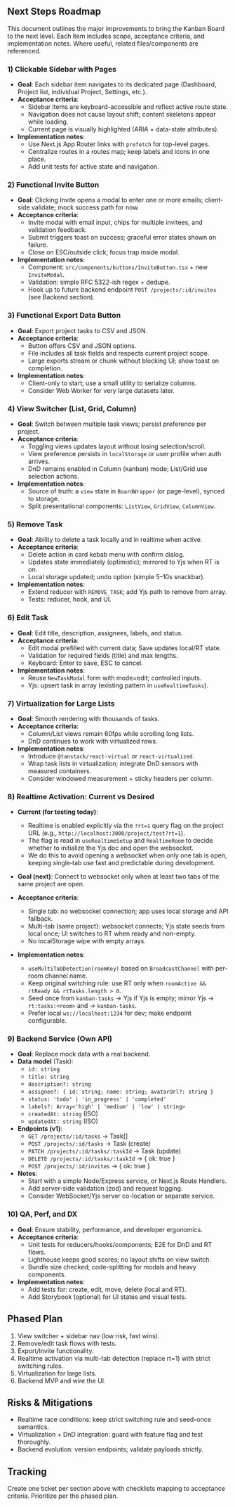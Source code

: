 ## Next Steps Roadmap

This document outlines the major improvements to bring the Kanban Board to the next level. Each item includes scope, acceptance criteria, and implementation notes. Where useful, related files/components are referenced.

### 1) Clickable Sidebar with Pages

- **Goal**: Each sidebar item navigates to its dedicated page (Dashboard, Project list, individual Project, Settings, etc.).
- **Acceptance criteria**:
  - Sidebar items are keyboard-accessible and reflect active route state.
  - Navigation does not cause layout shift; content skeletons appear while loading.
  - Current page is visually highlighted (ARIA + data-state attributes).
- **Implementation notes**:
  - Use Next.js App Router links with `prefetch` for top-level pages.
  - Centralize routes in a routes map; keep labels and icons in one place.
  - Add unit tests for active state and navigation.

### 2) Functional Invite Button

- **Goal**: Clicking Invite opens a modal to enter one or more emails; client-side validate; mock success path for now.
- **Acceptance criteria**:
  - Invite modal with email input, chips for multiple invitees, and validation feedback.
  - Submit triggers toast on success; graceful error states shown on failure.
  - Close on ESC/outside click; focus trap inside modal.
- **Implementation notes**:
  - Component: `src/components/buttons/InviteButton.tsx` + new `InviteModal`.
  - Validation: simple RFC 5322-ish regex + dedupe.
  - Hook up to future backend endpoint `POST /projects/:id/invites` (see Backend section).

### 3) Functional Export Data Button

- **Goal**: Export project tasks to CSV and JSON.
- **Acceptance criteria**:
  - Button offers CSV and JSON options.
  - File includes all task fields and respects current project scope.
  - Large exports stream or chunk without blocking UI; show toast on completion.
- **Implementation notes**:
  - Client-only to start; use a small utility to serialize columns.
  - Consider Web Worker for very large datasets later.

### 4) View Switcher (List, Grid, Column)

- **Goal**: Switch between multiple task views; persist preference per project.
- **Acceptance criteria**:
  - Toggling views updates layout without losing selection/scroll.
  - View preference persists in `localStorage` or user profile when auth arrives.
  - DnD remains enabled in Column (kanban) mode; List/Grid use selection actions.
- **Implementation notes**:
  - Source of truth: a `view` state in `BoardWrapper` (or page-level), synced to storage.
  - Split presentational components: `ListView`, `GridView`, `ColumnView`.

### 5) Remove Task

- **Goal**: Ability to delete a task locally and in realtime when active.
- **Acceptance criteria**:
  - Delete action in card kebab menu with confirm dialog.
  - Updates state immediately (optimistic); mirrored to Yjs when RT is on.
  - Local storage updated; undo option (simple 5–10s snackbar).
- **Implementation notes**:
  - Extend reducer with `REMOVE_TASK`; add Yjs path to remove from array.
  - Tests: reducer, hook, and UI.

### 6) Edit Task

- **Goal**: Edit title, description, assignees, labels, and status.
- **Acceptance criteria**:
  - Edit modal prefilled with current data; Save updates local/RT state.
  - Validation for required fields (title) and max lengths.
  - Keyboard: Enter to save, ESC to cancel.
- **Implementation notes**:
  - Reuse `NewTaskModal` form with mode=edit; controlled inputs.
  - Yjs: upsert task in array (existing pattern in `useRealtimeTasks`).

### 7) Virtualization for Large Lists

- **Goal**: Smooth rendering with thousands of tasks.
- **Acceptance criteria**:
  - Column/List views remain 60fps while scrolling long lists.
  - DnD continues to work with virtualized rows.
- **Implementation notes**:
  - Introduce `@tanstack/react-virtual` or `react-virtualized`.
  - Wrap task lists in virtualization; integrate DnD sensors with measured containers.
  - Consider windowed measurement + sticky headers per column.

### 8) Realtime Activation: Current vs Desired

- **Current (for testing today)**:
  - Realtime is enabled explicitly via the `?rt=1` query flag on the project URL (e.g., `http://localhost:3000/project/test?rt=1`).
  - The flag is read in `useRealtimeSetup` and `RealtimeRoom` to decide whether to initialize the Yjs doc and open the websocket.
  - We do this to avoid opening a websocket when only one tab is open, keeping single‑tab use fast and predictable during development.

- **Goal (next)**: Connect to websocket only when at least two tabs of the same project are open.
- **Acceptance criteria**:
  - Single tab: no websocket connection; app uses local storage and API fallback.
  - Multi-tab (same project): websocket connects; Yjs state seeds from local once; UI switches to RT when ready and non-empty.
  - No localStorage wipe with empty arrays.
- **Implementation notes**:
  - `useMultiTabDetection(roomKey)` based on `BroadcastChannel` with per-room channel name.
  - Keep original switching rule: use RT only when `roomActive && rtReady && rtTasks.length > 0`.
  - Seed once from `kanban-tasks` → Yjs if Yjs is empty; mirror Yjs → `rt:tasks:<room>` and → `kanban-tasks`.
  - Prefer local `ws://localhost:1234` for dev; make endpoint configurable.

### 9) Backend Service (Own API)

- **Goal**: Replace mock data with a real backend.
- **Data model** (Task):
  - `id: string`
  - `title: string`
  - `description?: string`
  - `assignee?: { id: string; name: string; avatarUrl?: string }`
  - `status: 'todo' | 'in_progress' | 'completed'`
  - `labels?: Array<'high' | 'medium' | 'low' | string>`
  - `createdAt: string` (ISO)
  - `updatedAt: string` (ISO)
- **Endpoints (v1)**:
  - `GET /projects/:id/tasks` → Task[]
  - `POST /projects/:id/tasks` → Task (create)
  - `PATCH /projects/:id/tasks/:taskId` → Task (update)
  - `DELETE /projects/:id/tasks/:taskId` → { ok: true }
  - `POST /projects/:id/invites` → { ok: true }
- **Notes**:
  - Start with a simple Node/Express service, or Next.js Route Handlers.
  - Add server-side validation (zod) and request logging.
  - Consider WebSocket/Yjs server co-location or separate service.

### 10) QA, Perf, and DX

- **Goal**: Ensure stability, performance, and developer ergonomics.
- **Acceptance criteria**:
  - Unit tests for reducers/hooks/components; E2E for DnD and RT flows.
  - Lighthouse keeps good scores; no layout shifts on view switch.
  - Bundle size checked; code-splitting for modals and heavy components.
- **Implementation notes**:
  - Add tests for: create, edit, move, delete (local and RT).
  - Add Storybook (optional) for UI states and visual tests.

## Phased Plan

1. View switcher + sidebar nav (low risk, fast wins).
2. Remove/edit task flows with tests.
3. Export/Invite functionality.
4. Realtime activation via multi-tab detection (replace rt=1) with strict switching rules.
5. Virtualization for large lists.
6. Backend MVP and wire the UI.

## Risks & Mitigations

- Realtime race conditions: keep strict switching rule and seed-once semantics.
- Virtualization + DnD integration: guard with feature flag and test thoroughly.
- Backend evolution: version endpoints; validate payloads strictly.

## Tracking

Create one ticket per section above with checklists mapping to acceptance criteria. Prioritize per the phased plan.
